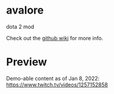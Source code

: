 # avalore
dota 2 mod

Check out the <a href="https://github.com/Axosh/avalore/wiki">github wiki</a> for more info.

# Preview
Demo-able content as of Jan 8, 2022: https://www.twitch.tv/videos/1257152858
